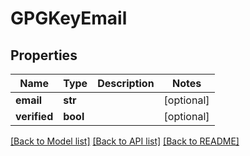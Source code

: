 # GPGKeyEmail

## Properties
Name | Type | Description | Notes
------------ | ------------- | ------------- | -------------
**email** | **str** |  | [optional]
**verified** | **bool** |  | [optional]

[[Back to Model list]](../README.md#documentation-for-models) [[Back to API list]](../README.md#documentation-for-api-endpoints) [[Back to README]](../README.md)


